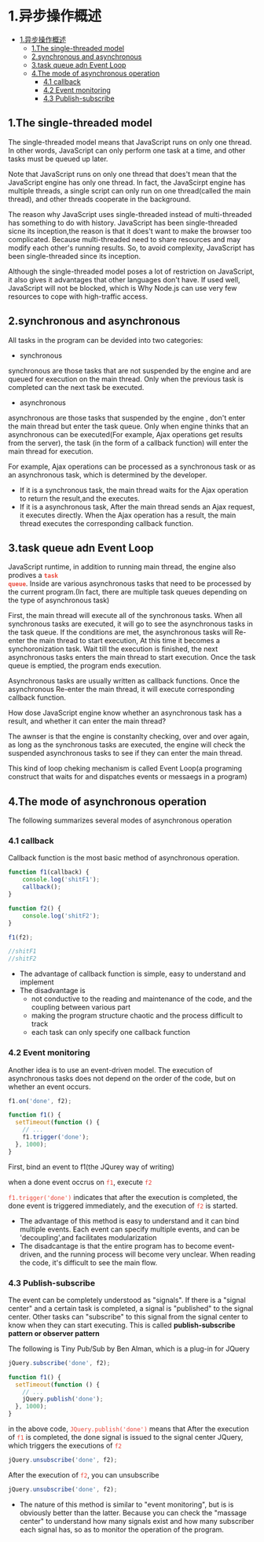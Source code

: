# 1.异步操作概述

- [1.异步操作概述](#1异步操作概述)
  - [1.The single-threaded model](#1the-single-threaded-model)
  - [2.synchronous and asynchronous](#2synchronous-and-asynchronous)
  - [3.task queue adn Event Loop](#3task-queue-adn-event-loop)
  - [4.The mode of asynchronous operation](#4the-mode-of-asynchronous-operation)
    - [4.1 callback](#41-callback)
    - [4.2 Event monitoring](#42-event-monitoring)
    - [4.3 Publish-subscribe](#43-publish-subscribe)

## 1.The single-threaded model

The single-threaded model means that JavaScript runs on only one thread. In other words, JavaScript can only perform one task at a time, and other tasks must be queued up later.

Note that JavaScript runs on only one thread that does't mean that the JavaScript engine has only one thread. In fact, the JavaScirpt engine has multiple threads, a single script can only run on one thread(called the main thread), and other threads cooperate in the background.

The reason why JavaScript uses single-threaded instead of multi-threaded has something to do with history. JavaScript has been single-threaded sicne its inception,the reason is that it  does't want to make the browser too complicated. Because multi-threaded need to share resources and may modify each other's running results. So, to avoid complexity, JavaScript has been single-threaded since its inception.

Although the single-threaded model poses a lot of restriction on JavaScript, it also gives it advantages that other languages don't have. If used well, JavaScript will not be blocked, which is Why Node.js can use very few resources to cope with high-traffic access.

## 2.synchronous and asynchronous

All tasks in the program can be devided into two categories:

- synchronous

synchronous are those tasks that are not suspended by the engine and are queued for execution on the main thread. Only when the previous task is completed can the next task be executed.

- asynchronous

asynchronous are those tasks that suspended by the engine
, don't enter the main thread but enter the task queue. Only when engine thinks that an asynchronous can be executed(For example, Ajax operations get results from the server), the task (in the form of a callback function) will enter the main thread for execution.

For example, Ajax operations can be processed as a synchronous task or as an asynchronous task, which is determined by the developer.

- If it is a synchronous task, the main thread waits for the Ajax operation to return the result,and the executes.
- If it is a asynchronous task, After the main thread sends an Ajax request, it executes directly. When the Ajax operation has a result, the main thread executes the corresponding callback function.

## 3.task queue adn Event Loop

JavaScript runtime, in addition to running main thread, the engine also prodives a <code style="color:#ea4335">**task queue**</code>. Inside are various asynchronous tasks that need to be processed by the current program.(In fact, there are multiple task queues depending on the type of asynchronous task)

First, the main thread will execute all of the synchronous tasks. When all synchronous tasks are executed, it will go to see the asynchronous tasks in the task queue. If the conditions are met, the asynchronous tasks will Re-enter the main thread to start execution, At this time it becomes a synchoronization task. Wait till the execution is finished, the next asynchronous tasks enters the main thread to start execution. Once the task queue is emptied, the program ends execution.

Asynchronous tasks are usually written as callback functions. Once the asynchronous Re-enter the main thread, it will execute corresponding callback function.

How dose JavaScript engine know whether an asynchronous task has a result, and whether it can enter the main thread?

The awnser is that the engine is constanlty checking, over and over again, as long as the synchronous tasks are executed, the engine will check the suspended asynchronous tasks to see if they can enter the main thread.

This kind of loop cheking mechanism is called Event Loop(a programing construct that waits for and dispatches events or messaegs in a program)

## 4.The mode of asynchronous operation

The following summarizes several modes of asynchronous operation

### 4.1 callback

Callback function is the most basic method of asynchronous operation.

```js
function f1(callback) {
    console.log('shitF1');
    callback();
}

function f2() {
    console.log('shitF2');
}

f1(f2);

//shitF1
//shitF2
```

- The advantage of callback function is simple, easy to understand and implement
- The disadvantage is 
  - not conductive to the reading and maintenance of the code, and the coupling between various part
  - making the program structure chaotic and the process difficult to track
  - each task can only specify one callback function

### 4.2 Event monitoring

Another idea is to use an event-driven model. The execution of asynchronous tasks does not depend on the order of the code, but on whether an event occurs.

```js
f1.on('done', f2);

function f1() {
  setTimeout(function () {
    // ...
    f1.trigger('done');
  }, 1000);
}
```

First, bind an event to f1(the JQurey way of writing)

when a done event occrus on <code style="color:#ea4335">f1</code>, execute <code style="color:#ea4335">f2</code>

<code style="color:#ea4335">f1.trigger('done')</code> indicates that after the execution is completed, the done event is triggered immediately, and the execution of <code style="color:#ea4335">f2</code> is started.

- The advantage of this method is easy to understand and it can bind multiple events. Each event can specify multiple events, and can be 'decoupling',and facilitates modularization
- The disadcantage is that the entire program has to become event-driven, and the running process will become very unclear. When reading the code, it's difficult to see the main flow.

### 4.3 Publish-subscribe

The event can be completely understood as "signals". If there is a "signal center" and a certain task is completed, a signal is "published" to the signal center. Other tasks can "subscribe" to this signal from the signal center to know when they can start executing.
This is called **publish-subscribe pattern or observer pattern**

The following is Tiny Pub/Sub by Ben Alman, which is a plug-in for JQuery

```js
jQuery.subscribe('done', f2);

function f1() {
  setTimeout(function () {
    // ...
    jQuery.publish('done');
  }, 1000);
}
```

in the above code, <code style="color:#ea4335">JQuery.publish('done')</code> means that After the execution of <code style="color:#ea4335">f1</code> is completed, the done signal is issued to the signal center JQuery, which triggers the executions of <code style="color:#ea4335">f2</code>

```js
jQuery.unsubscribe('done', f2);
```

After the execution of <code style="color:#ea4335">f2</code>, you can unsubscribe

```js
jQuery.unsubscribe('done', f2);
```

- The nature of this method is similar to "event monitoring", but is is obviously better than the latter. Because you can check the "massage center" to understand how many signals exist and how many subscriber each signal has, so as to monitor the operation of the program.
